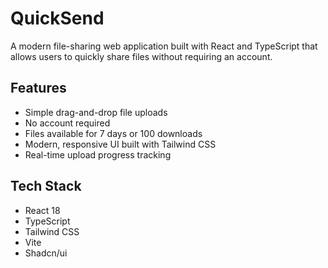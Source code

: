 # QuickSend

A modern file-sharing web application built with React and TypeScript that allows users to quickly share files without requiring an account.

## Features

- Simple drag-and-drop file uploads
- No account required
- Files available for 7 days or 100 downloads
- Modern, responsive UI built with Tailwind CSS
- Real-time upload progress tracking

## Tech Stack

- React 18
- TypeScript
- Tailwind CSS
- Vite
- Shadcn/ui
